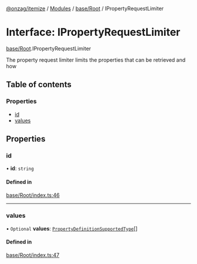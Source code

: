 [@onzag/itemize](../README.md) / [Modules](../modules.md) / [base/Root](../modules/base_Root.md) / IPropertyRequestLimiter

# Interface: IPropertyRequestLimiter

[base/Root](../modules/base_Root.md).IPropertyRequestLimiter

The property request limiter limits the properties that can be retrieved
and how

## Table of contents

### Properties

- [id](base_Root.IPropertyRequestLimiter.md#id)
- [values](base_Root.IPropertyRequestLimiter.md#values)

## Properties

### id

• **id**: `string`

#### Defined in

[base/Root/index.ts:46](https://github.com/onzag/itemize/blob/a24376ed/base/Root/index.ts#L46)

___

### values

• `Optional` **values**: [`PropertyDefinitionSupportedType`](../modules/base_Root_Module_ItemDefinition_PropertyDefinition_types.md#propertydefinitionsupportedtype)[]

#### Defined in

[base/Root/index.ts:47](https://github.com/onzag/itemize/blob/a24376ed/base/Root/index.ts#L47)
